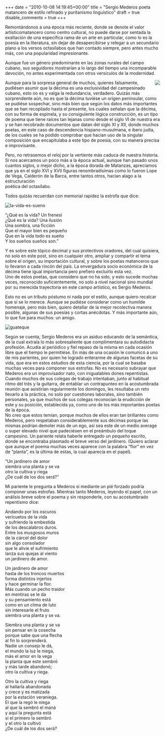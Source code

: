 +++
date = "2010-10-08 14:19:45+00:00"
title = "Sergio Mederos poeta matancero de estilo refinado y puritanismo linguistico"
draft = true 
disable_comments = true
+++

Remontándonos a una época más reciente, donde se denote el valor artísticomatancero como centro cultural, no puede darse por sentada la exaltación de una específica rama de un arte en particular, como lo es la poesía en la literatura, sin dejar de desapercibirse y relegar a un secundario plano a los versos octasílabos que han contado siempre, pero antes mucho más, con una popularidad impresionante. 

Aunque fue un género predominante en las zonas rurales del campo cubano, sus seguidores mostrarían a lo largo del tiempo una incomparable devoción, no antes experimentada con otros versículos de la modernidad.

<img align="right" src="/images/guajiros.jpg?w=227&h=300">
Aunque para la sorpresa general de muchos, quienes falsamente, pudiésen asumir que la décima es una exclusividad del campesinado cubano, esto no es y valga la redundancia, verdadero. Quizás más sorprendente aún, no es que la décima tuviése un origen peninsular, como se pudiése sospechar, sino más bien que según los datos más importantes que se han recopilado hasta el presente, los cuales señalan que la décima, con su forma de espinela, y su consiguiente lógica construcción, es un tipo de poema que tiene raíces tan lejanas como desde el siglo VI de nuestra era y se han recobrado documentos que datan del siglo XI y XII, donde muchos poetas, en este caso de descendencia hispano-musulmana, e ibero judía, de los cuales se ha podido comprobar que hacían uso de la singular composición que encapitulaba a este tipo de poesía, con su manera precisa e improvisante.

Pero, no retrasemos el reloj por la vertiente más caduca de nuestra historia. Si nos acercamos un poco más a la época actual, aunque han pasado unos cuantos siglos, o mejor dicho, a la época dorada de Matanzas, apreciamos que ya en el siglo XVI y XVII figuras renombradísimas como lo fueron Lope de Vega, Calderón de la Barca, entre tantos otros, hacían alago a la estructuración  
poética del octasílabo.

Todos quizás recuerdan con memorial rapidez la estrofa que dice:

![la-vida-es-sueno](/images/la_vida_es_sueno.jpg)


“¿Qué es la vida? Un frenesí  
¿Qué es la vida? Una ilusión  
Una sombra, una ficción  
Que el mayor bien es pequeño  
Que en la vida todo es sueño  
Y los sueños sueños son.”

Y es sobre este tópico decimal y sus protectivos oradores, del cual quisiera, no solo en este post, sino en cualquier otro, ampliar y compartir el tema sobre el origen, su importación cultural, y sobre los poetas matanceros que lo llevaron a cada rincón del país. La envergadura socio económica de la décima tiene igual importancia pero prefiero excluirlo esta vez.  
Uno de estos poetas, que considero que no ha sido, y esto sucede muchas veces, reconocido suficientemente, no solo a nivel nacional sino mundial por su merecida trayectoria en este campo artístico, es Sergio Mederos.

Esto no es un tributo póstumo ni nada por el estilo, aunque quiero recalcar que sí se lo merece. Aunque se pudiése considerar como un humilde homenaje, pero más bien, quiero detallar de la mejor recolectiva manera posible, algunas de sus poesías y cortas anécdotas. Y más importante aún, lo que fue para muchos: un amigo.

 ![guateque](/images/guateque.jpg?w=150&h=147)


Según se cuenta, Sergio Mederos era un asiduo educando de la semántica, de la cual extraía lo más sobresaliente que complimentara su autodidacta profesión. Acudía al periódico y fiel repaso de la misma en cada ocasión libre que el tiempo le permitiése. En más de una ocasión le comunicó a uno de mis parientes, por quien he logrado enterarme de algunas facetas de su vida, que era en estos estudios de esta ciencia, por la cual se basaba muchas veces para  componer sus estrofas.
No es necesario subrayar que Mederos era un improvisador nato, con inigualables dones repentistas. Cuando muchos de sus colegas  de trabajo intentaban, junto al habitual ritmo del trés y la guitarra, de entablar un contrapunteo en la acostumbrada reunión que asistirían regularmente los domingos, les resultaba un reto llevarlo a la práctica, no solo por cuestiones laborales, sino también personales, ya que muchos de sus colegas reconocían la erudicción de este y su posición, establecida ya, como uno de los más importantes poetas de la época.  
No creo que estos temían, porque muchos de ellos eran tan brillantes como Mederos, pero respetaban considerablemente sus décimas porque las mismas podrían demoler más de un ego, así sea este de un medio average o super elevado nivel que padeciésen en el preámbulo del toque campesino.
Un pariente relata haberle entregado un pequeño escrito, donde se encontraba plasmado el breve verso del jardinero. (Quiero aclarar que aunque el poema muchas veces aparece con la palabra “flor” en vez de “planta”, es la última de estas, la cual aparecía en el papel).

“Un jardinero de amor  
siembra una planta y se va  
otro la cultiva y riega  
¿De cuál de los dos será?”

Mi pariente le pregunta a Mederos si mediante un pié forzado podría componer unas estrofas. Mientras tanto Mederos, leyendo el papel, con un análisis breve sobre el poema y sin responderle, con su acostumbrado repentismo dice:

Andando por los oscuros  
vericuetos de la vida  
y sufriendo la embestida  
de los descalabros duros.  
Entre los musgosos muros  
de la cárcel del dolor  
sin algo consolador  
que le alivie el sufrimiento  
lanza sus quejas al viento  
un jardinero de amor.

Un jardinero de amor  
hasta de los troncos muertos  
forma distintos injertos  
y hace germinar la flor.  
Más cuando un pecho traidor  
en mentiras se le da  
y su pensamiento está  
como en un clima de luto  
sin interesarle el fruto  
siembra una planta y se va.

Siembra una planta y se va  
sin pensar en la cosecha  
porque sabe que una flecha  
al fin lo sorprenderá.  
Nadie un consejo le dá,  
el mundo la luz le niega,  
más el amor en la vega  
la planta que este sembró  
y más tarde abandonó;  
otro la cultiva y riega.

Otro la cultiva y riega  
al hallarla abandonada  
y crece y es matizada  
por la estación veraniega.  
El que la regó le niega  
al que la sembró el maná  
y aquí la pregunta está  
si el primero la sembró  
y el otro la cultivó  
¿De cuál de los dos será?
  
